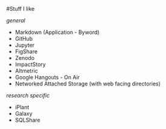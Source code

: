 #Stuff I like

_general_          
- Markdown (Application - Byword)        
- GitHub        
- Jupyter         
- FigShare          
- Zenodo       
- ImpactStory        
- Altmetric        
- Google Hangouts - On Air          
- Networked Attached Storage (with web facing directories)        


_research specific_          
- iPlant         
- Galaxy        
- SQLShare        
